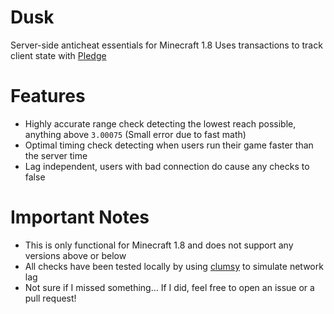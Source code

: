 # Dusk
Server-side anticheat essentials for Minecraft 1.8
Uses transactions to track client state with [Pledge](https://github.com/ThomasOM/Pledge)

# Features
- Highly accurate range check detecting the lowest reach possible, anything above `3.00075` (Small error due to fast math)
- Optimal timing check detecting when users run their game faster than the server time
- Lag independent, users with bad connection do cause any checks to false

# Important Notes
- This is only functional for Minecraft 1.8 and does not support any versions above or below
- All checks have been tested locally by using [clumsy](https://github.com/jagt/clumsy) to simulate network lag
- Not sure if I missed something... If I did, feel free to open an issue or a pull request!
